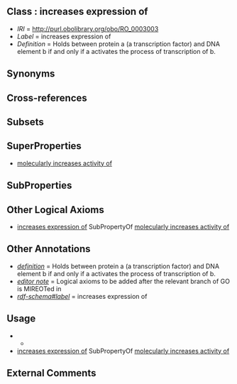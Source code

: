 
## Class : increases expression of

 * *IRI* = http://purl.obolibrary.org/obo/RO_0003003
 * *Label* = increases expression of
 * *Definition* = Holds between protein a (a transcription factor) and DNA element b if and only if a activates the process of transcription of b.

## Synonyms


## Cross-references


## Subsets


## SuperProperties

 * [molecularly increases activity of](../../RO/50/RO_0002450.md)

## SubProperties


## Other Logical Axioms

 * [increases expression of](../../RO/03/RO_0003003.md) SubPropertyOf [molecularly increases activity of](../../RO/50/RO_0002450.md)

## Other Annotations

 * *[definition](../../IAO/15/IAO_0000115.md)* = Holds between protein a (a transcription factor) and DNA element b if and only if a activates the process of transcription of b.
 * *[editor note](../../IAO/16/IAO_0000116.md)* = Logical axioms to be added after the relevant branch of GO is MIREOTed in
 * *[rdf-schema#label](../../el/rdf-schema#label.md)* = increases expression of

## Usage

 * -
 * [increases expression of](../../RO/03/RO_0003003.md) SubPropertyOf [molecularly increases activity of](../../RO/50/RO_0002450.md)

## External Comments

